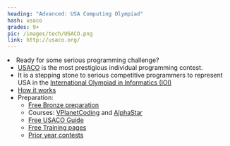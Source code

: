 ```yaml
---
heading: "Advanced: USA Computing Olympiad"
hash: usaco
grades: 9+
pic: /images/tech/USACO.png
link: http://usaco.org/
---
```

<li class="li2">Ready for some serious programming challenge? 

<ul>

<li><a href="http://usaco.org/" target="_blank">USACO</a> is the most prestigious individual programming contest.</li>

<li>It is a stepping stone to serious competitive programmers to represent USA in the <a href="https://ioinformatics.org/" target="_blank">International Olympiad in Informatics (IOI)</a></li>
<li><a href="https://blog.ktbyte.com/usaco-faq/" target="_blank">How it works</a></li>
<li>Preparation:
<ul>
<li><a href="https://www.vplanetcoding.com/course1" target="_blank">Free Bronze preparation</a></li>
<li>Courses: <a href="https://www.vplanetcoding.com/" target="_blank">VPlanetCoding</a> and <a href="https://alphastar.academy/alphastar-curriculum/cs/" target="_blank">AlphaStar</a></li>
<li><a href="https://usaco.guide/" target="_blank">Free USACO Guide</a></li>
<li><a href="http://usaco.org/index.php?page=training" target="_blank">Free Training pages</a></li>
<li><a href="http://usaco.org/index.php?page=contests" target="_blank">Prior year contests</a></li>

</ul></li>
</ul>
</li>

